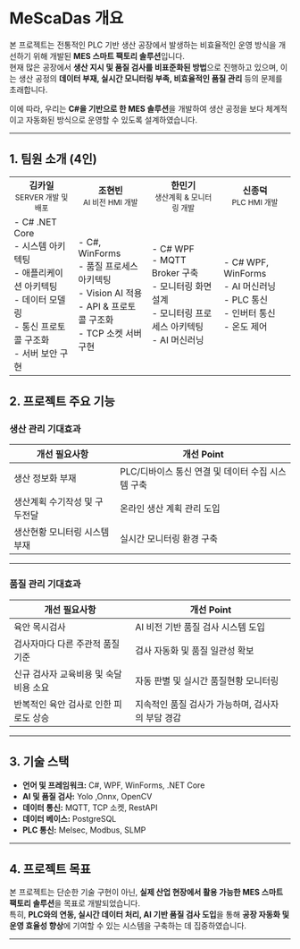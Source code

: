 # MeScaDas 개요
본 프로젝트는 전통적인 PLC 기반 생산 공장에서 발생하는 비효율적인 운영 방식을 개선하기 위해 개발된 **MES 스마트 팩토리 솔루션**입니다.  
현재 많은 공장에서 **생산 지시 및 품질 검사를 비표준화된 방법**으로 진행하고 있으며, 이는 생산 공정의 **데이터 부재, 실시간 모니터링 부족, 비효율적인 품질 관리** 등의 문제를 초래합니다.  

이에 따라, 우리는 **C#을 기반으로 한 MES 솔루션**을 개발하여 생산 공정을 보다 체계적이고 자동화된 방식으로 운영할 수 있도록 설계하였습니다.  

---

## 1. 팀원 소개 (4인)
<table>
  <tr>
    <td align="center">
      <!-- <img src="image-url-1" width="150"><br> -->
      <strong>김카일</strong><br>
      <small>SERVER 개발 및 배포</small>
    </td>
    <td align="center">
      <!-- <img src="image-url-2" width="150"><br> -->
      <strong>조현빈</strong><br>
      <small>AI 비전 HMI 개발</small>
    </td>
    <td align="center">
      <!-- <img src="image-url-3" width="150"><br> -->
      <strong>한민기</strong><br>
      <small>생산계획 & 모니터링 개발</small>
    </td>
    <td align="center">
      <!-- <img src="image-url-4" width="150"><br> -->
      <strong>신종덕</strong><br>
      <small>PLC HMI 개발</small>
    </td>
  </tr>
  <tr>
    <td>
      - C# .NET Core<br>
      - 시스템 아키텍팅<br>
      - 애플리케이션 아키텍팅<br>
      - 데이터 모델링<br>
      - 통신 프로토콜 구조화<br>
      - 서버 보안 구현
    </td>
    <td>
      - C#, WinForms<br>
      - 품질 프로세스 아키텍팅<br>
      - Vision AI 적용<br>
      - API & 프로토콜 구조화<br>
      - TCP 소켓 서버 구현
    </td>
    <td>
      - C# WPF<br>
      - MQTT Broker 구축<br>
      - 모니터링 화면 설계<br>
      - 모니터링 프로세스 아키텍팅<br>
      - AI 머신러닝
    </td>
    <td>
      - C# WPF, WinForms<br>
      - AI 머신러닝<br>
      - PLC 통신<br>
      - 인버터 통신<br>
      - 온도 제어
    </td>
  </tr>
</table>

## 2. 프로젝트 주요 기능  

### 생산 관리 기대효과

| 개선 필요사항 | 개선 Point |
|-----------------------|--------------------------|
| 생산 정보화 부재 | PLC/디바이스 통신 연결 및 데이터 수집 시스템 구축 |
| 생산계획 수기작성 및 구두전달 | 온라인 생산 계획 관리 도입 | 
| 생산현황 모니터링 시스템 부재 | 실시간 모니터링 환경 구축 |

---

### 품질 관리 기대효과

| 개선 필요사항 | 개선 Point |
|-----------------------|--------------------------|
| 육안 목시검사 | AI 비전 기반 품질 검사 시스템 도입 |
| 검사자마다 다른 주관적 품질기준 | 검사 자동화 및 품질 일관성 확보 |
| 신규 검사자 교육비용 및 숙달비용 소요 | 자동 판별 및 실시간 품질현황 모니터링 |
| 반복적인 육안 검사로 인한 피로도 상승 | 지속적인 품질 검사가 가능하며, 검사자의 부담 경감 |

---

## 3. 기술 스택  
- **언어 및 프레임워크:** C#, WPF, WinForms, .NET Core  
- **AI 및 품질 검사:** Yolo ,Onnx, OpenCV  
- **데이터 통신:** MQTT, TCP 소켓, RestAPI  
- **데이터 베이스:** PostgreSQL
- **PLC 통신:** Melsec, Modbus, SLMP

---

## 4. 프로젝트 목표  
본 프로젝트는 단순한 기술 구현이 아닌, **실제 산업 현장에서 활용 가능한 MES 스마트 팩토리 솔루션**을 목표로 개발되었습니다.  
특히, **PLC와의 연동, 실시간 데이터 처리, AI 기반 품질 검사 도입**을 통해 **공장 자동화 및 운영 효율성 향상**에 기여할 수 있는 시스템을 구축하는 데 집중하였습니다.  

---
